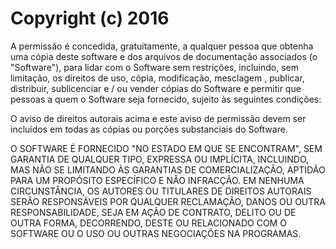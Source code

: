Copyright (c) 2016 <copyright Eduardo Miranda Soares>
============

A permissão é concedida, gratuitamente, a qualquer pessoa que obtenha uma cópia deste software e dos arquivos de documentação associados (o "Software"), para lidar com o Software sem restrições, incluindo, sem limitação, os direitos de uso, cópia, modificação, mesclagem , publicar, distribuir, sublicenciar e / ou vender cópias do Software e permitir que pessoas a quem o Software seja fornecido, sujeito às seguintes condições:

O aviso de direitos autorais acima e este aviso de permissão devem ser incluídos em todas as cópias ou porções substanciais do Software.

O SOFTWARE É FORNECIDO "NO ESTADO EM QUE SE ENCONTRAM", SEM GARANTIA DE QUALQUER TIPO, EXPRESSA OU IMPLÍCITA, INCLUINDO, MAS NÃO SE LIMITANDO ÀS GARANTIAS DE COMERCIALIZAÇÃO, APTIDÃO PARA UM PROPÓSITO ESPECÍFICO E NÃO INFRACÇÃO. EM NENHUMA CIRCUNSTÂNCIA, OS AUTORES OU TITULARES DE DIREITOS AUTORAIS SERÃO RESPONSÁVEIS POR QUALQUER RECLAMAÇÃO, DANOS OU OUTRA RESPONSABILIDADE, SEJA EM AÇÃO DE CONTRATO, DELITO OU DE OUTRA FORMA, DECORRENDO, DESTE OU RELACIONADO COM O SOFTWARE OU O USO OU OUTRAS NEGOCIAÇÕES NA PROGRAMAS.